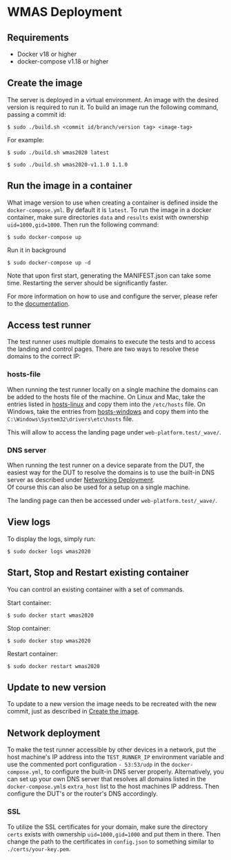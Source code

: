# WMAS Deployment

## Requirements

- Docker v18 or higher
- docker-compose v1.18 or higher

## Create the image

The server is deployed in a virtual environment. An image with the desired version is required to run it. To build an image run the following command, passing a commit id:

```
$ sudo ./build.sh <commit id/branch/version tag> <image-tag>
```

For example:

```
$ sudo ./build.sh wmas2020 latest
```

```
$ sudo ./build.sh wmas2020-v1.1.0 1.1.0
```

## Run the image in a container

What image version to use when creating a container is defined inside the `docker-compose.yml`. By default it is `latest`. To run the image in a docker container, make sure directories `data` and `results` exist with ownership `uid=1000,gid=1000`. Then run the following command:

```
$ sudo docker-compose up
```

Run it in background

```
$ sudo docker-compose up -d
```

Note that upon first start, generating the MANIFEST.json can take some time. Restarting the server should be significantly faster.

For more information on how to use and configure the server, please refer to the [documentation](https://github.com/cta-wave/WMAS/tree/wmas2020/tools/wave/docs).

## Access test runner

The test runner uses multiple domains to execute the tests and to access the landing and control pages. There are two ways to resolve these domains to the correct IP:

### hosts-file

When running the test runner locally on a single machine the domains can be added to the hosts file of the machine. On Linux and Mac, take the entries listed in [hosts-linux](./hosts-linux.txt) and copy them into the `/etc/hosts` file. On Windows, take the entries from [hosts-windows](./hosts-windows.txt) and copy them into the `C:\Windows\System32\drivers\etc\hosts` file.

This will allow to access the landing page under `web-platform.test/_wave/`.

### DNS server

When running the test runner on a device separate from the DUT, the easiest way for the DUT to resolve the domains is to use the built-in DNS server as described under [Networking Deployment](#network-deployment).  
Of course this can also be used for a setup on a single machine.

The landing page can then be accessed under `web-platform.test/_wave/`.


## View logs

To display the logs, simply run:

```
$ sudo docker logs wmas2020
```

## Start, Stop and Restart existing container

You can control an existing container with a set of commands.

Start container:

```
$ sudo docker start wmas2020
```

Stop container:

```
$ sudo docker stop wmas2020
```

Restart container:

```
$ sudo docker restart wmas2020
```

## Update to new version

To update to a new version the image needs to be recreated with the new commit, just as described in [Create the image](#create-the-image).

## Network deployment

To make the test runner accessible by other devices in a network, put the host machine's IP address into the `TEST_RUNNER_IP` environment variable and use the commented port configuration `- 53:53/udp` in the `docker-compose.yml`, to configure the built-in DNS server properly. Alternatively, you can set up your own DNS server that resolves all domains listed in the `docker-compose.yml`s `extra_host` list to the host machines IP address. Then configure the DUT's or the router's DNS accordingly.

### SSL

To utilize the SSL certificates for your domain, make sure the directory `certs` exists with ownership `uid=1000,gid=1000` and put them in there. Then change the path to the certificates in `config.json` to something similar to `./certs/your-key.pem`.
